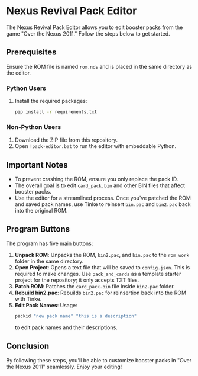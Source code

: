 # Nexus Revival Pack Editor

The Nexus Revival Pack Editor allows you to edit booster packs from the game "Over the Nexus 2011." Follow the steps below to get started.

## Prerequisites

Ensure the ROM file is named `rom.nds` and is placed in the same directory as the editor.

### Python Users

1. Install the required packages:
    ```sh
    pip install -r requirements.txt
    ```

### Non-Python Users

1. Download the ZIP file from this repository.
2. Open `!pack-editor.bat` to run the editor with embeddable Python.

## Important Notes

- To prevent crashing the ROM, ensure you only replace the pack ID.
- The overall goal is to edit `card_pack.bin` and other BIN files that affect booster packs.
- Use the editor for a streamlined process. Once you've patched the ROM and saved pack names, use Tinke to reinsert `bin.pac` and `bin2.pac` back into the original ROM.

## Program Buttons

The program has five main buttons:

1. **Unpack ROM**: Unpacks the ROM, `bin2.pac`, and `bin.pac` to the `rom_work` folder in the same directory.
2. **Open Project**: Opens a text file that will be saved to `config.json`. This is required to make changes. Use `pack_and_cards` as a template starter project for the repository; it only accepts TXT files.
3. **Patch ROM**: Patches the `card_pack.bin` file inside `bin2.pac` folder.
4. **Rebuild bin2.pac**: Rebuilds `bin2.pac` for reinsertion back into the ROM with Tinke.
5. **Edit Pack Names**: Usage: 
    ```sh
    packid "new pack name" "this is a description"
    ```
    to edit pack names and their descriptions.

## Conclusion

By following these steps, you'll be able to customize booster packs in "Over the Nexus 2011" seamlessly. Enjoy your editing!


